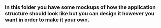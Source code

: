 ### In this folder you have some mockups of how the application structure should look like but you can design it however you want in order to make it your own.
